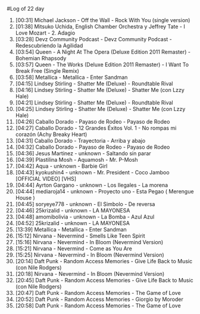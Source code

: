 #Log of 22 day

1. [00:31] Michael Jackson - Off the Wall - Rock With You (single version)
1. [01:38] Mitsuko Uchida, English Chamber Orchestra y Jeffrey Tate - I Love Mozart - 2. Adagio
1. [03:28] Devz Community Podcast - Devz Community Podcast - Redescubriendo la Agilidad
1. [03:54] Queen - A Night At The Opera (Deluxe Edition 2011 Remaster) - Bohemian Rhapsody
1. [03:57] Queen - The Works (Deluxe Edition 2011 Remaster) - I Want To Break Free (Single Remix)
1. [03:58] Metallica - Metallica - Enter Sandman
1. [04:15] Lindsey Stirling - Shatter Me (Deluxe) - Roundtable Rival
1. [04:16] Lindsey Stirling - Shatter Me (Deluxe) - Shatter Me (con Lzzy Hale)
1. [04:21] Lindsey Stirling - Shatter Me (Deluxe) - Roundtable Rival
1. [04:25] Lindsey Stirling - Shatter Me (Deluxe) - Shatter Me (con Lzzy Hale)
1. [04:26] Caballo Dorado - Payaso de Rodeo - Payaso de Rodeo
1. [04:27] Caballo Dorado - 12 Grandes Éxitos Vol. 1 - No rompas mi corazón (Achy Breaky Heart)
1. [04:31] Caballo Dorado - Trayectoria - Arriba y abajo
1. [04:32] Caballo Dorado - Payaso de Rodeo - Payaso de Rodeo
1. [04:36] Jesus Martinez - unknown - Saltando sin parar
1. [04:39] Plastilina Mosh - Aquamosh - Mr. P-Mosh
1. [04:42] Aqua - unknown - Barbie Girl
1. [04:43] kyokushin4 - unknown - Mr. President - Coco Jamboo [OFFICIAL VIDEO] [VHS]
1. [04:44] Ayrton Gargano - unknown - Los Ilegales - La morena
1. [04:44] mediaroja14 - unknown - Proyecto uno - Esta Pegao ( Merengue House )
1. [04:45] soryeye778 - unknown - El Simbolo - De reversa
1. [04:46] 25krizalid - unknown - LA MAYONESA
1. [04:48] amomibolivia - unknown - La Bomba - Azul Azul
1. [04:52] 25krizalid - unknown - LA MAYONESA
1. [13:39] Metallica - Metallica - Enter Sandman
1. [15:12] Nirvana - Nevermind - Smells Like Teen Spirit
1. [15:16] Nirvana - Nevermind - In Bloom (Nevermind Version)
1. [15:21] Nirvana - Nevermind - Come as You Are
1. [15:25] Nirvana - Nevermind - In Bloom (Nevermind Version)
1. [20:14] Daft Punk - Random Access Memories - Give Life Back to Music (con Nile Rodgers)
1. [20:18] Nirvana - Nevermind - In Bloom (Nevermind Version)
1. [20:45] Daft Punk - Random Access Memories - Give Life Back to Music (con Nile Rodgers)
1. [20:47] Daft Punk - Random Access Memories - The Game of Love
1. [20:52] Daft Punk - Random Access Memories - Giorgio by Moroder
1. [20:58] Daft Punk - Random Access Memories - The Game of Love
